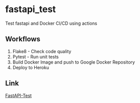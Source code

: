 # fastapi_test

Test fastapi and Docker CI/CD using actions

## Workflows

1. Flake8 - Check code quality
2. Pytest - Run unit tests
3. Build Docker Image and push to Google Docker Repository
4. Deploy to Heroku

## Link

[FastAPI-Test](https://fastapi-test-00.herokuapp.com/)
